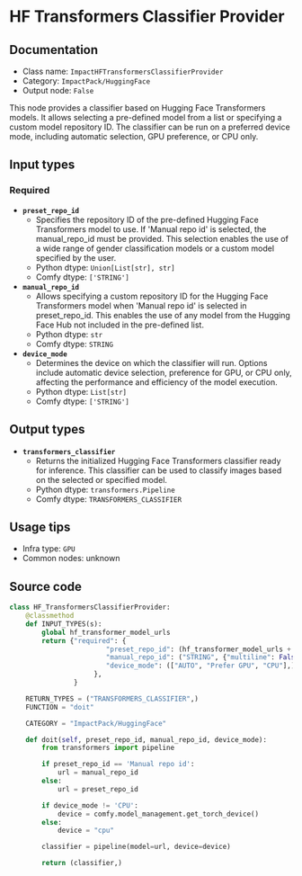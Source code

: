 # HF Transformers Classifier Provider
## Documentation
- Class name: `ImpactHFTransformersClassifierProvider`
- Category: `ImpactPack/HuggingFace`
- Output node: `False`

This node provides a classifier based on Hugging Face Transformers models. It allows selecting a pre-defined model from a list or specifying a custom model repository ID. The classifier can be run on a preferred device mode, including automatic selection, GPU preference, or CPU only.
## Input types
### Required
- **`preset_repo_id`**
    - Specifies the repository ID of the pre-defined Hugging Face Transformers model to use. If 'Manual repo id' is selected, the manual_repo_id must be provided. This selection enables the use of a wide range of gender classification models or a custom model specified by the user.
    - Python dtype: `Union[List[str], str]`
    - Comfy dtype: `['STRING']`
- **`manual_repo_id`**
    - Allows specifying a custom repository ID for the Hugging Face Transformers model when 'Manual repo id' is selected in preset_repo_id. This enables the use of any model from the Hugging Face Hub not included in the pre-defined list.
    - Python dtype: `str`
    - Comfy dtype: `STRING`
- **`device_mode`**
    - Determines the device on which the classifier will run. Options include automatic device selection, preference for GPU, or CPU only, affecting the performance and efficiency of the model execution.
    - Python dtype: `List[str]`
    - Comfy dtype: `['STRING']`
## Output types
- **`transformers_classifier`**
    - Returns the initialized Hugging Face Transformers classifier ready for inference. This classifier can be used to classify images based on the selected or specified model.
    - Python dtype: `transformers.Pipeline`
    - Comfy dtype: `TRANSFORMERS_CLASSIFIER`
## Usage tips
- Infra type: `GPU`
- Common nodes: unknown


## Source code
```python
class HF_TransformersClassifierProvider:
    @classmethod
    def INPUT_TYPES(s):
        global hf_transformer_model_urls
        return {"required": {
                        "preset_repo_id": (hf_transformer_model_urls + ['Manual repo id'],),
                        "manual_repo_id": ("STRING", {"multiline": False}),
                        "device_mode": (["AUTO", "Prefer GPU", "CPU"],),
                     },
                }

    RETURN_TYPES = ("TRANSFORMERS_CLASSIFIER",)
    FUNCTION = "doit"

    CATEGORY = "ImpactPack/HuggingFace"

    def doit(self, preset_repo_id, manual_repo_id, device_mode):
        from transformers import pipeline

        if preset_repo_id == 'Manual repo id':
            url = manual_repo_id
        else:
            url = preset_repo_id

        if device_mode != 'CPU':
            device = comfy.model_management.get_torch_device()
        else:
            device = "cpu"

        classifier = pipeline(model=url, device=device)

        return (classifier,)

```
